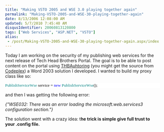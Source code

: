 ```yaml
---
title: "Making VSTO 2005 and WSE 3.0 playing together again"
permalink: "Making-VSTO-2005-and-WSE-30-playing-together-again"
date: 8/13/2006 12:08:00 AM
updated: 5/7/2010 7:45:40 AM
disqusIdentifier: 20060813120800
tags: ["Web Services", "ASP.NET", "VSTO"]
alias:
 - /post/Making-VSTO-2005-and-WSE-30-playing-together-again.aspx/index.html
---
```

Today I am working on the security of my publishing web services for the next release of Tech Head Brothers Portal. The goal is to be able to post content on the portal using [THBAuhtoring](http://www.codeplex.com/Wiki/View.aspx?ProjectName=THBAuthoring "THBAuthoring") (you might get the source from [Codeplex](http://www.codeplex.com/ "Codeplex")) a Word 2003 solution I developed. I wanted to build my proxy class like so:

<div style="FONT-SIZE: 10pt; BACKGROUND: white; COLOR: black; FONT-FAMILY: Consolas">


<!-- more -->
<span style="COLOR: teal">PublishServiceWse</span> service = <span style="COLOR: blue">new</span> <span style="COLOR: teal">PublishServiceWse</span>();
</div>


and then I was getting the following error:

<em>{"WSE032: There was an error loading the microsoft.web.services3 configuration section."}</em>

The solution went with a crazy idea: t<strong>he trick is simple give full trust to your .config file.</strong>
